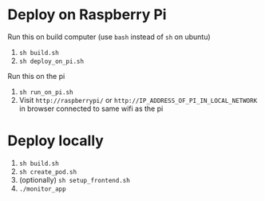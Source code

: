 # Deploy on Raspberry Pi

Run this on build computer (use `bash` instead of `sh` on ubuntu)

1. `sh build.sh`
1. `sh deploy_on_pi.sh`

Run this on the pi

1. `sh run_on_pi.sh`
1. Visit `http://raspberrypi/` or `http://IP_ADDRESS_OF_PI_IN_LOCAL_NETWORK` in browser connected to same wifi as the pi

# Deploy locally

1. `sh build.sh`
1. `sh create_pod.sh`
1. (optionally) `sh setup_frontend.sh`
1. `./monitor_app`
